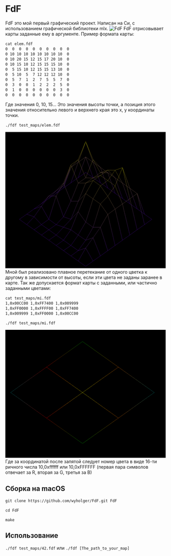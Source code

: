 # FdF
FdF это мой первый графический проект. Написан на Си, с использованием графической библиотеки mlx.
![FdF](https://github.com/wyholger/FdF/blob/main/gif/qwe.gif?raw=true)
FdF отрисовывает карты заданные ему в аргументе.
Пример формата карты:
```
cat elem.fdf
0  0  0  0  0  0  0  0  0  0
0 10 10 10 10 10 10 10 10  0
0 10 20 15 12 15 17 20 10  0
0 10 15 10 12 15 15 15 10  0
0  5 15 10 12 15 15 13 10  0
0  5 10  5  7 12 12 12 10  0
0  5  7  1  2  7  5  5  7  0
0  3  0  0  1  2  2  2  5  0
0  1  0  0  0  0  0  0  3  0
0  0  0  0  0  0  0  0  0  0
```
Где значения 0, 10, 15... Это значения высоты точки, а позиция этого значения относительно левого и верхнего края это x, y координаты точки.
```
./fdf test_maps/elem.fdf
```
![elem](https://github.com/wyholger/FdF/blob/main/gif/Screen_Shot_1.png?raw=true)
Мной был реализовано плавное перетекание от одного цветка к другому в зависимости от высоты, если эти цвета не заданы заранее в карте.
Так же допускается формат карты с заданными, или частично заданными цветами:
```
cat test_maps/mi.fdf
1,0x00CC00 1,0xFF7400 1,0x009999
1,0xFF0000 1,0xFFFF00 1,0xFF7400
1,0x009999 1,0xFF0000 1,0x00CC00
```
```
./fdf test_maps/mi.fdf
```
![mi](https://github.com/wyholger/FdF/blob/main/gif/Screen_Shot_2.png?raw=true)
Где за координатой после запятой следует номер цвета в виде 16-ти ричного числа 10,0xffffff или 10,0xFFFFFF (первая пара символов отвечает за R, вторая за G, третья за B)
## Сборка на macOS
```
git clone https://github.com/wyholger/FdF.git FdF
```
```
cd FdF
```
```
make
```
## Использование 
`./fdf test_maps/42.fdf` или `./fdf [The_path_to_your_map]`
